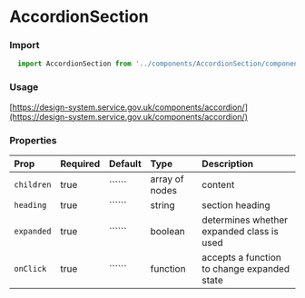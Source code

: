 AccordionSection
==========

### Import
```js
  import AccordionSection from '../components/AccordionSection/component';
```
<!-- STORY -->

### Usage

[https://design-system.service.gov.uk/components/accordion/](https://design-system.service.gov.uk/components/accordion/)

### Properties
Prop | Required | Default | Type | Description
:--- | :------- | :------ | :--- | :----------
`children` | true | `````` | array of nodes | content
`heading` | true | `````` | string | section heading
`expanded` | true | `````` | boolean | determines whether expanded class is used
`onClick` | true | `````` | function | accepts a function to change expanded state